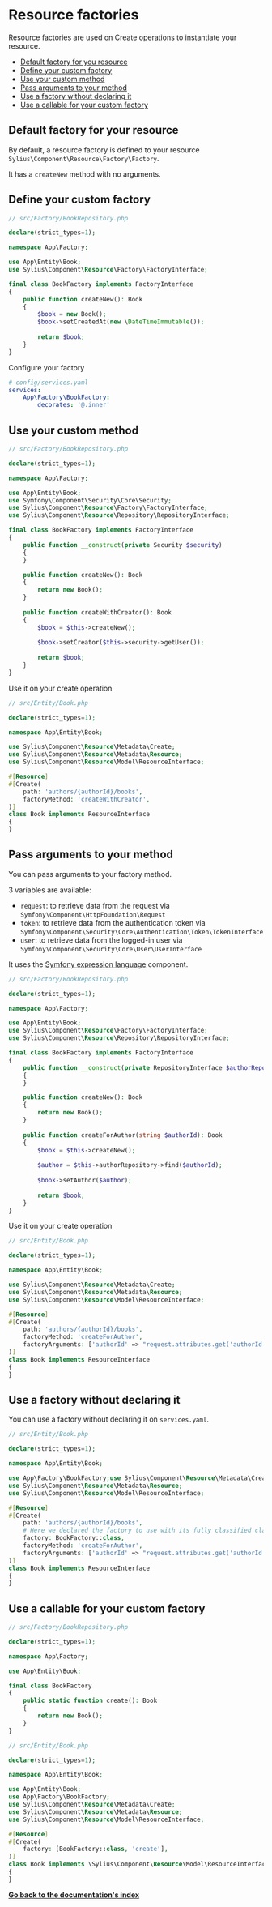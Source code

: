 # Resource factories

Resource factories are used on Create operations to instantiate your resource.

<!-- TOC -->
* [Default factory for you resource](#default-factory-for-your-resource)
* [Define your custom factory](#define-your-custom-factory)
* [Use your custom method](#use-your-custom-method)
* [Pass arguments to your method](#pass-arguments-to-your-method)
* [Use a factory without declaring it](#use-a-factory-without-declaring-it)
* [Use a callable for your custom factory](#use-a-callable-for-your-custom-factory)
<!-- TOC -->


## Default factory for your resource

By default, a resource factory is defined to your resource `Sylius\Component\Resource\Factory\Factory`.

It has a `createNew` method with no arguments.

## Define your custom factory

```php
// src/Factory/BookRepository.php

declare(strict_types=1);

namespace App\Factory;

use App\Entity\Book;
use Sylius\Component\Resource\Factory\FactoryInterface;

final class BookFactory implements FactoryInterface
{
    public function createNew(): Book
    {
        $book = new Book();
        $book->setCreatedAt(new \DateTimeImmutable());
        
        return $book;
    }
}
```

Configure your factory

```yaml
# config/services.yaml
services:
    App\Factory\BookFactory:
        decorates: '@.inner'
```

## Use your custom method

```php
// src/Factory/BookRepository.php

declare(strict_types=1);

namespace App\Factory;

use App\Entity\Book;
use Symfony\Component\Security\Core\Security;
use Sylius\Component\Resource\Factory\FactoryInterface;
use Sylius\Component\Resource\Repository\RepositoryInterface;

final class BookFactory implements FactoryInterface
{
    public function __construct(private Security $security) 
    {
    }

    public function createNew(): Book
    {
        return new Book();
    }
    
    public function createWithCreator(): Book
    {
        $book = $this->createNew();
        
        $book->setCreator($this->security->getUser());
        
        return $book;
    }
}
```

Use it on your create operation

```php
// src/Entity/Book.php

declare(strict_types=1);

namespace App\Entity\Book;

use Sylius\Component\Resource\Metadata\Create;
use Sylius\Component\Resource\Metadata\Resource;
use Sylius\Component\Resource\Model\ResourceInterface;

#[Resource]
#[Create(
    path: 'authors/{authorId}/books',
    factoryMethod: 'createWithCreator',
)]
class Book implements ResourceInterface
{
}
```

## Pass arguments to your method

You can pass arguments to your factory method.

3 variables are available:

* `request`: to retrieve data from the request via `Symfony\Component\HttpFoundation\Request`
* `token`: to retrieve data from the authentication token via `Symfony\Component\Security\Core\Authentication\Token\TokenInterface`
* `user`: to retrieve data from the logged-in user via `Symfony\Component\Security\Core\User\UserInterface`

It uses the [Symfony expression language](https://symfony.com/doc/current/components/expression_language.html) component.

```php
// src/Factory/BookRepository.php

declare(strict_types=1);

namespace App\Factory;

use App\Entity\Book;
use Sylius\Component\Resource\Factory\FactoryInterface;
use Sylius\Component\Resource\Repository\RepositoryInterface;

final class BookFactory implements FactoryInterface
{
    public function __construct(private RepositoryInterface $authorRepository) 
    {
    }

    public function createNew(): Book
    {
        return new Book();
    }
    
    public function createForAuthor(string $authorId): Book
    {
        $book = $this->createNew();
        
        $author = $this->authorRepository->find($authorId);
        
        $book->setAuthor($author);
        
        return $book;
    }
}
```

Use it on your create operation

```php
// src/Entity/Book.php

declare(strict_types=1);

namespace App\Entity\Book;

use Sylius\Component\Resource\Metadata\Create;
use Sylius\Component\Resource\Metadata\Resource;
use Sylius\Component\Resource\Model\ResourceInterface;

#[Resource]
#[Create(
    path: 'authors/{authorId}/books',
    factoryMethod: 'createForAuthor',
    factoryArguments: ['authorId' => "request.attributes.get('authorId')"],
)]
class Book implements ResourceInterface
{
}
```

## Use a factory without declaring it 

You can use a factory without declaring it on `services.yaml`.

```php
// src/Entity/Book.php

declare(strict_types=1);

namespace App\Entity\Book;

use App\Factory\BookFactory;use Sylius\Component\Resource\Metadata\Create;
use Sylius\Component\Resource\Metadata\Resource;
use Sylius\Component\Resource\Model\ResourceInterface;

#[Resource]
#[Create(
    path: 'authors/{authorId}/books',
    # Here we declared the factory to use with its fully classified class name
    factory: BookFactory::class,
    factoryMethod: 'createForAuthor', 
    factoryArguments: ['authorId' => "request.attributes.get('authorId')"],
)]
class Book implements ResourceInterface
{
}
```


## Use a callable for your custom factory

```php
// src/Factory/BookRepository.php

declare(strict_types=1);

namespace App\Factory;

use App\Entity\Book;

final class BookFactory
{    
    public static function create(): Book
    {
        return new Book();
    }
}
```

```php
// src/Entity/Book.php

declare(strict_types=1);

namespace App\Entity\Book;

use App\Entity\Book;
use App\Factory\BookFactory;
use Sylius\Component\Resource\Metadata\Create;
use Sylius\Component\Resource\Metadata\Resource;
use Sylius\Component\Resource\Model\ResourceInterface;

#[Resource]
#[Create(
    factory: [BookFactory::class, 'create'], 
)]
class Book implements \Sylius\Component\Resource\Model\ResourceInterface
{
}
```

**[Go back to the documentation's index](index.md)**
